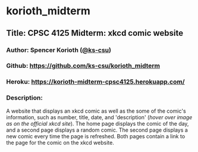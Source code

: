 # korioth_midterm

## Title: CPSC 4125 Midterm: xkcd comic website

### Author: Spencer Korioth ([@ks-csu](https://github.com/ks-csu))

### Github: https://github.com/ks-csu/korioth_midterm

### Heroku: https://korioth-midterm-cpsc4125.herokuapp.com/

### Description: 

A website that displays an xkcd comic as well as the some of the comic's information, such as number, title, date, and 'description' (*hover over image as on the official xkcd site*).
The home page displays the comic of the day, and a second page displays a random comic. The second page displays a new comic every time the page is refreshed. 
Both pages contain a link to the page for the comic on the xkcd website.
